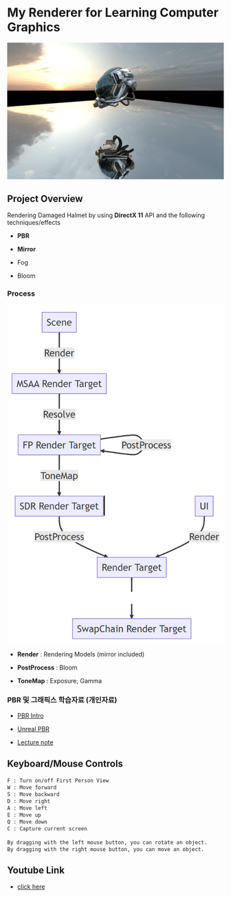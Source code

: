 # My Renderer for Learning Computer Graphics



![thumbnail](./thumbnail.png)


## Project Overview

Rendering Damaged Halmet by using **DirectX 11** API and the following techniques/effects

- **PBR**

- **Mirror**

- Fog

- Bloom


### Process

![](./images/paths.png)

- **Render** : Rendering Models (mirror included)

- **PostProcess** : Bloom

- **ToneMap** : Exposure, Gamma


### PBR 및 그래픽스 학습자료 (개인자료)

- [PBR Intro](https://mgtruuuu.notion.site/PBR-Intro-4a7233f4cdc44e04bebea16ec86cd0eb)

- [Unreal PBR](https://mgtruuuu.notion.site/Unreal-PBR-1f5df2537bc7484aac96309f312b8fbe) 

- [Lecture note](https://mgtruuuu.notion.site/mgtruuuu/Computer-Graphics-3243be6f24384b1abfa97beef7e4bec3)


## Keyboard/Mouse Controls

    F : Turn on/off First Person View 
    W : Move forward
    S : Move backward
    D : Move right
    A : Move left
    E : Move up
    Q : Move down
    C : Capture current screen

    By dragging with the left mouse button, you can rotate an object.
    By dragging with the right mouse button, you can move an object.



## Youtube Link

- [click here](https://youtu.be/I5MiEi4Mo_A?si=CJx2EViv2ek7vMv4&t=77)